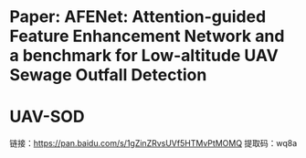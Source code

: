 # Paper: AFENet: Attention-guided Feature Enhancement Network and a benchmark for Low-altitude UAV Sewage Outfall Detection
# UAV-SOD
链接：https://pan.baidu.com/s/1gZinZRvsUVf5HTMvPtMOMQ  提取码：wq8a
